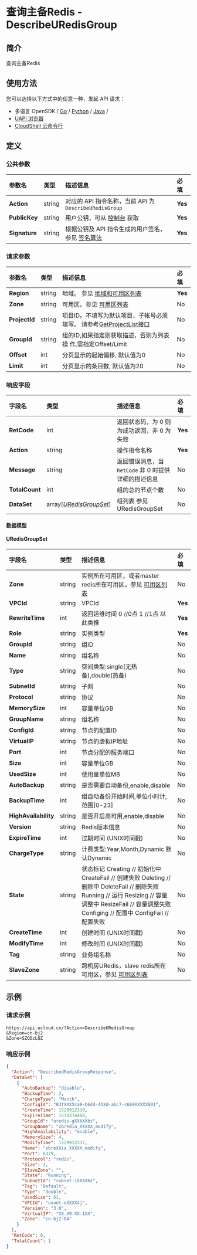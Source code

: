 # 查询主备Redis - DescribeURedisGroup

## 简介

查询主备Redis






## 使用方法

您可以选择以下方式中的任意一种，发起 API 请求：
- 多语言 OpenSDK / [Go](https://github.com/ucloud/ucloud-sdk-go) / [Python](https://github.com/ucloud/ucloud-sdk-python3) / [Java](https://github.com/ucloud/ucloud-sdk-java) /
- [UAPI 浏览器](https://console.ucloud.cn/uapi/detail?id=DescribeURedisGroup)
- [CloudShell 云命令行](https://shell.ucloud.cn/)


## 定义

### 公共参数

| 参数名 | 类型 | 描述信息 | 必填 |
|:---|:---|:---|:---|
| **Action**     | string  | 对应的 API 指令名称，当前 API 为 `DescribeURedisGroup`                        | **Yes** |
| **PublicKey**  | string  | 用户公钥，可从 [控制台](https://console.ucloud.cn/uapi/apikey) 获取                                             | **Yes** |
| **Signature**  | string  | 根据公钥及 API 指令生成的用户签名，参见 [签名算法](api/summary/signature.md)  | **Yes** |

### 请求参数

| 参数名 | 类型 | 描述信息 | 必填 |
|:---|:---|:---|:---|
| **Region** | string | 地域。 参见 [地域和可用区列表](api/summary/regionlist) |**Yes**|
| **Zone** | string | 可用区。参见 [可用区列表](api/summary/regionlist) |No|
| **ProjectId** | string | 项目ID。不填写为默认项目，子帐号必须填写。 请参考[GetProjectList接口](api/summary/get_project_list) |No|
| **GroupId** | string | 组的ID,如果指定则获取描述，否则为列表操 作,需指定Offset/Limit |No|
| **Offset** | int | 分页显示的起始偏移, 默认值为0 |No|
| **Limit** | int | 分页显示的条目数, 默认值为20 |No|

### 响应字段

| 字段名 | 类型 | 描述信息 | 必填 |
|:---|:---|:---|:---|
| **RetCode** | int | 返回状态码，为 0 则为成功返回，非 0 为失败 |**Yes**|
| **Action** | string | 操作指令名称 |**Yes**|
| **Message** | string | 返回错误消息，当 `RetCode` 非 0 时提供详细的描述信息 |No|
| **TotalCount** | int | 组的总的节点个数 |No|
| **DataSet** | array[[*URedisGroupSet*](#URedisGroupSet)] | 组列表 参见 URedisGroupSet |No|

#### 数据模型


#### URedisGroupSet

| 字段名 | 类型 | 描述信息 | 必填 |
|:---|:---|:---|:---|
| **Zone** | string | 实例所在可用区，或者master redis所在可用区，参见 [可用区列表](api/summary/regionlist) |No|
| **VPCId** | string | VPCId |**Yes**|
| **RewriteTime** | int | 返回运维时间 0 //0点 1 //1点 以此类推 |**Yes**|
| **Role** | string | 实例类型 |**Yes**|
| **GroupId** | string | 组ID |No|
| **Name** | string | 组名称 |No|
| **Type** | string | 空间类型:single(无热备),double(热备) |No|
| **SubnetId** | string | 子网 |No|
| **Protocol** | string | 协议 |No|
| **MemorySize** | int | 容量单位GB |No|
| **GroupName** | string | 组名称 |No|
| **ConfigId** | string | 节点的配置ID |No|
| **VirtualIP** | string | 节点的虚拟IP地址 |No|
| **Port** | int | 节点分配的服务端口 |No|
| **Size** | int | 容量单位GB |No|
| **UsedSize** | int | 使用量单位MB |No|
| **AutoBackup** | string | 是否需要自动备份,enable,disable |No|
| **BackupTime** | int | 组自动备份开始时间,单位小时计,范围[0-23] |No|
| **HighAvailability** | string | 是否开启高可用,enable,disable |No|
| **Version** | string | Redis版本信息 |No|
| **ExpireTime** | int | 过期时间 (UNIX时间戳) |No|
| **ChargeType** | string | 计费类型:Year,Month,Dynamic 默认Dynamic |No|
| **State** | string | 状态标记 Creating // 初始化中 CreateFail // 创建失败 Deleting // 删除中 DeleteFail // 删除失败 Running // 运行 Resizing // 容量调整中 ResizeFail // 容量调整失败 Configing // 配置中 ConfigFail // 配置失败 |No|
| **CreateTime** | int | 创建时间 (UNIX时间戳) |No|
| **ModifyTime** | int | 修改时间 (UNIX时间戳) |No|
| **Tag** | string | 业务组名称 |No|
| **SlaveZone** | string | 跨机房URedis，slave redis所在可用区，参见 [可用区列表](api/summary/regionlist) |No|

## 示例

### 请求示例
    
```
https://api.ucloud.cn/?Action=DescribeURedisGroup
&Region=cn-bj2
&Zone=SZQDzLQZ
```

### 响应示例
    
```json
{
  "Action": "DescribeURedisGroupResponse",
  "DataSet": [
    {
      "AutoBackup": "disable",
      "BackupTime": 3,
      "ChargeType": "Month",
      "ConfigId": "03fXXXXca9-b64d-4XXd-abc7-c6b9XXXXX801",
      "CreateTime": 1529912330,
      "ExpireTime": 1530374400,
      "GroupId": "uredis-gXXXXXbz",
      "GroupName": "zbredia_XXXXX_modify",
      "HighAvailability": "enable",
      "MemorySize": 4,
      "ModifyTime": 1529912337,
      "Name": "zbreXXia_XXXXX_modify",
      "Port": 6379,
      "Protocol": "redis",
      "Size": 4,
      "SlaveZone": "",
      "State": "Running",
      "SubnetId": "subnet-iXXXXhz",
      "Tag": "Default",
      "Type": "double",
      "UsedSize": 61,
      "VPCId": "uvnet-oXXXX4j",
      "Version": "3.0",
      "VirtualIP": "XX.X9.XX.1XX",
      "Zone": "cn-bj2-04"
    }
  ],
  "RetCode": 0,
  "TotalCount": 1
}
```





